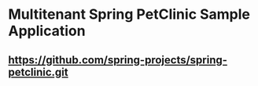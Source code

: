 # Multitenant Spring PetClinic Sample Application 

## https://github.com/spring-projects/spring-petclinic.git
